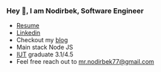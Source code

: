 ### Hey 👋, I am Nodirbek, Software Engineer

- [Resume](https://gist.github.com/nodirshox/656f033dbdbe3bd8bebcb842e685dc49)
- [Linkedin](https://www.linkedin.com/in/nodirshox/)
- Checkout my [blog](https://ergashevn.blogspot.com/)
- Main stack Node JS
- [IUT](https://inha.uz) graduate 3.1/4.5
- Feel free reach out to mr.nodirbek77@gmail.com
